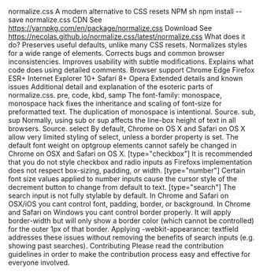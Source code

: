 normalize.css A modern alternative to CSS resets NPM sh npm install --save normalize.css CDN See https://yarnpkg.com/en/package/normalize.css Download See https://necolas.github.io/normalize.css/latest/normalize.css What does it do? Preserves useful defaults, unlike many CSS resets. Normalizes styles for a wide range of elements. Corrects bugs and common browser inconsistencies. Improves usability with subtle modifications. Explains what code does using detailed comments. Browser support Chrome Edge Firefox ESR+ Internet Explorer 10+ Safari 8+ Opera Extended details and known issues Additional detail and explanation of the esoteric parts of normalize.css. pre, code, kbd, samp The font-family: monospace, monospace hack fixes the inheritance and scaling of font-size for preformatted text. The duplication of monospace is intentional. Source. sub, sup Normally, using sub or sup affects the line-box height of text in all browsers. Source. select By default, Chrome on OS X and Safari on OS X allow very limited styling of select, unless a border property is set. The default font weight on optgroup elements cannot safely be changed in Chrome on OSX and Safari on OS X. [type="checkbox"] It is recommended that you do not style checkbox and radio inputs as Firefoxs implementation does not respect box-sizing, padding, or width. [type="number"] Certain font size values applied to number inputs cause the cursor style of the decrement button to change from default to text. [type="search"] The search input is not fully stylable by default. In Chrome and Safari on OSX/iOS you cant control font, padding, border, or background. In Chrome and Safari on Windows you cant control border properly. It will apply border-width but will only show a border color (which cannot be controlled) for the outer 1px of that border. Applying -webkit-appearance: textfield addresses these issues without removing the benefits of search inputs (e.g. showing past searches). Contributing Please read the contribution guidelines in order to make the contribution process easy and effective for everyone involved.